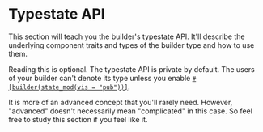 # Typestate API

This section will teach you the builder's typestate API. It'll describe the underlying component traits and types of the builder type and how to use them.

Reading this is optional. The typestate API is private by default. The users of your builder can't denote its type unless you enable [`#[builder(state_mod(vis = "pub"))]`](../../reference/builder/top-level/state_mod).

It is more of an advanced concept that you'll rarely need. However, "advanced" doesn't necessarily mean "complicated" in this case. So feel free to study this section if you feel like it.
